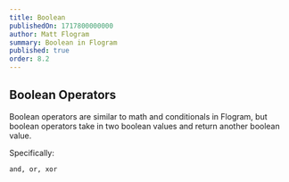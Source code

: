 ```yaml
---
title: Boolean
publishedOn: 1717800000000
author: Matt Flogram
summary: Boolean in Flogram
published: true
order: 8.2
---
```


<h2>Boolean Operators</h2>

Boolean operators are similar to math and conditionals in Flogram, but boolean operators take in two boolean values and return another boolean value.

Specifically:
```
and, or, xor
```